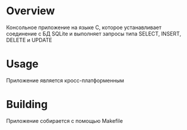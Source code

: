 # Overview
Консольное приложение на языке C, которое устанавливает 
соединение с БД SQLite и выполняет запросы типа SELECT, INSERT, DELETE 
и UPDATE
# Usage
Приложение является кросс-платформенным
# Building
Приложение собирается с помощью Makefile
